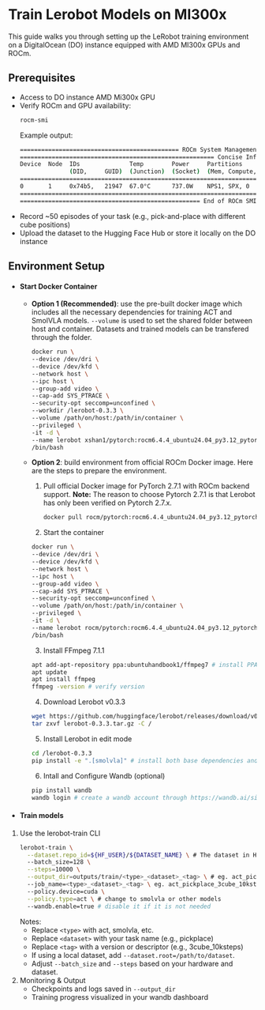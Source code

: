 # Train Lerobot Models on MI300x
This guide walks you through setting up the LeRobot training environment on a DigitalOcean (DO) instance equipped with AMD MI300x GPUs and ROCm.

## Prerequisites
- Access to DO instance AMD Mi300x GPU
- Verify ROCm and GPU availability:
  ``` bash
  rocm-smi
  ```
  Example output:
  ``` bash
  ============================================= ROCm System Management Interface =============================================
  ======================================================= Concise Info =======================================================
  Device  Node  IDs              Temp        Power     Partitions          SCLK     MCLK     Fan  Perf  PwrCap  VRAM%  GPU%
                (DID,     GUID)  (Junction)  (Socket)  (Mem, Compute, ID)
  ============================================================================================================================
  0       1     0x74b5,   21947  67.0°C      737.0W    NPS1, SPX, 0        1280Mhz  1100Mhz  0%   auto  750.0W  49%    100%
  ============================================================================================================================
  =================================================== End of ROCm SMI Log ====================================================
  ```
- Record ~50 episodes of your task (e.g., pick-and-place with different cube positions)
- Upload the dataset to the Hugging Face Hub or store it locally on the DO instance

## Environment Setup
- #### Start Docker Container

    -   **Option 1 (Recommended)**: use the pre-built docker image which includes all the necessary dependencies for training ACT and SmolVLA models. `--volume` is used to set the shared folder between host and container. Datasets and trained models can be transfered through the folder.
        ``` bash
        docker run \
        --device /dev/dri \
        --device /dev/kfd \
        --network host \
        --ipc host \
        --group-add video \
        --cap-add SYS_PTRACE \
        --security-opt seccomp=unconfined \
        --workdir /lerobot-0.3.3 \
        --volume /path/on/host:/path/in/container \
        --privileged \
        -it -d \
        --name lerobot xshan1/pytorch:rocm6.4.4_ubuntu24.04_py3.12_pytorch_release_2.7.1_lerobot_0.3.3
        /bin/bash
        ```

    -  **Option 2**: build environment from official ROCm Docker image. Here are the steps to prepare the environment.
        1. Pull official Docker image for PyTorch 2.7.1 with ROCm backend support. **Note:** The reason to choose Pytorch 2.7.1 is that Lerobot has only been verified on Pytorch 2.7.x. 
            ``` bash
            docker pull rocm/pytorch:rocm6.4.4_ubuntu24.04_py3.12_pytorch_release_2.7.1
            ```
        2. Start the container
        ``` bash
        docker run \
        --device /dev/dri \
        --device /dev/kfd \
        --network host \
        --ipc host \
        --group-add video \
        --cap-add SYS_PTRACE \
        --security-opt seccomp=unconfined \
        --volume /path/on/host:/path/in/container \
        --privileged \
        -it -d \
        --name lerobot rocm/pytorch:rocm6.4.4_ubuntu24.04_py3.12_pytorch_release_2.7.1
        /bin/bash
        ```
        3. Install FFmpeg 7.1.1
        ``` bash
        apt add-apt-repository ppa:ubuntuhandbook1/ffmpeg7 # install PPA which contains ffmpeg 7.1.1
        apt update
        apt install ffmpeg
        ffmpeg -version # verify version
        ```
        4. Download Lerobot v0.3.3
        ``` bash
        wget https://github.com/huggingface/lerobot/releases/download/v0.3.3/lerobot-0.3.3.tar.gz
        tar zxvf lerobot-0.3.3.tar.gz -C /
        ```
        5. Install Lerobot in edit mode
        ``` bash
        cd /lerobot-0.3.3
        pip install -e ".[smolvla]" # install both base dependencies and extra dependencies for smolvla and ACT
        ```
        6. Intall and Configure Wandb (optional)
        ``` bash
        pip install wandb
        wandb login # create a wandb account through https://wandb.ai/signup and login wandb with your token
        ```
- #### Train models
1. Use the lerobot-train CLI
    ``` bash
    lerobot-train \
      --dataset.repo_id=${HF_USER}/${DATASET_NAME} \ # The dataset in Huggingface
      --batch_size=128 \
      --steps=10000 \
      --output_dir=outputs/train/<type>_<dataset>_<tag> \ # eg. act_pickplace_3cube_10ksteps
      --job_name=<type>_<dataset>_<tag> \ eg. act_pickplace_3cube_10ksteps
      --policy.device=cuda \
      --policy.type=act \ # change to smolvla or other models
      --wandb.enable=true # disable it if it is not needed
   ```
   Notes:
   - Replace `<type>` with act, smolvla, etc.
   - Replace `<dataset>` with your task name (e.g., pickplace)
   - Replace `<tag>` with a version or descriptor (e.g., 3cube_10ksteps)
   - If using a local dataset, add `--dataset.root=/path/to/dataset`.
   - Adjust `--batch_size` and `--steps` based on your hardware and dataset.
3. Monitoring & Output
    - Checkpoints and logs saved in `--output_dir`
    - Training progress visualized in your wandb dashboard
